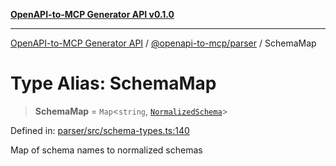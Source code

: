 [**OpenAPI-to-MCP Generator API v0.1.0**](../../../README.md)

***

[OpenAPI-to-MCP Generator API](../../../modules.md) / [@openapi-to-mcp/parser](../README.md) / SchemaMap

# Type Alias: SchemaMap

> **SchemaMap** = `Map`\<`string`, [`NormalizedSchema`](../interfaces/NormalizedSchema.md)\>

Defined in: [parser/src/schema-types.ts:140](https://github.com/salacoste/openapi-mcp-generator/blob/fda5c6400a831cddbad9eacd652e11b2f7410b22/packages/parser/src/schema-types.ts#L140)

Map of schema names to normalized schemas
